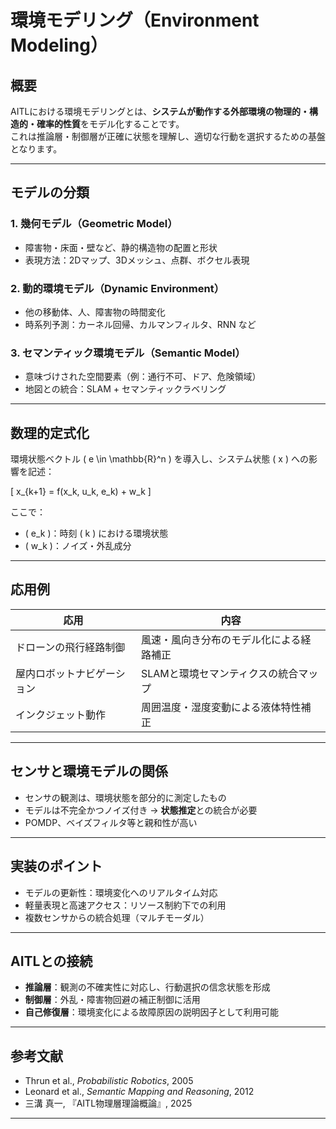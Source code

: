 <script type="text/javascript"
  id="MathJax-script"
  async
  src="https://cdn.jsdelivr.net/npm/mathjax@3/es5/tex-mml-chtml.js">
</script>

# 環境モデリング（Environment Modeling）

## 概要

AITLにおける環境モデリングとは、**システムが動作する外部環境の物理的・構造的・確率的性質**をモデル化することです。  
これは推論層・制御層が正確に状態を理解し、適切な行動を選択するための基盤となります。

---

## モデルの分類

### 1. 幾何モデル（Geometric Model）

- 障害物・床面・壁など、静的構造物の配置と形状  
- 表現方法：2Dマップ、3Dメッシュ、点群、ボクセル表現

### 2. 動的環境モデル（Dynamic Environment）

- 他の移動体、人、障害物の時間変化  
- 時系列予測：カーネル回帰、カルマンフィルタ、RNN など

### 3. セマンティック環境モデル（Semantic Model）

- 意味づけされた空間要素（例：通行不可、ドア、危険領域）  
- 地図との統合：SLAM + セマンティックラベリング

---

## 数理的定式化

環境状態ベクトル \( e \in \mathbb{R}^n \) を導入し、システム状態 \( x \) への影響を記述：

\[
x_{k+1} = f(x_k, u_k, e_k) + w_k
\]

ここで：

- \( e_k \)：時刻 \( k \) における環境状態  
- \( w_k \)：ノイズ・外乱成分

---

## 応用例

| 応用 | 内容 |
|------|------|
| ドローンの飛行経路制御 | 風速・風向き分布のモデル化による経路補正 |
| 屋内ロボットナビゲーション | SLAMと環境セマンティクスの統合マップ |
| インクジェット動作 | 周囲温度・湿度変動による液体特性補正 |

---

## センサと環境モデルの関係

- センサの観測は、環境状態を部分的に測定したもの  
- モデルは不完全かつノイズ付き → **状態推定**との統合が必要  
- POMDP、ベイズフィルタ等と親和性が高い

---

## 実装のポイント

- モデルの更新性：環境変化へのリアルタイム対応  
- 軽量表現と高速アクセス：リソース制約下での利用  
- 複数センサからの統合処理（マルチモーダル）

---

## AITLとの接続

- **推論層**：観測の不確実性に対応し、行動選択の信念状態を形成  
- **制御層**：外乱・障害物回避の補正制御に活用  
- **自己修復層**：環境変化による故障原因の説明因子として利用可能

---

## 参考文献

- Thrun et al., *Probabilistic Robotics*, 2005  
- Leonard et al., *Semantic Mapping and Reasoning*, 2012  
- 三溝 真一, 『AITL物理層理論概論』, 2025

---
